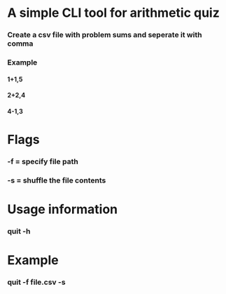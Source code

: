 # A simple CLI tool for arithmetic quiz
### Create a csv file with problem sums and seperate it with comma

### Example
#### 1+1,5 
#### 2+2,4
#### 4-1,3

# Flags
### -f = specify file path
### -s = shuffle the file contents

# Usage information 

### quit -h

# Example
### quit -f file.csv -s
